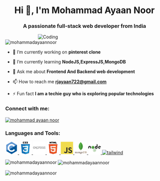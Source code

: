 <h1 align="center">Hi 👋, I'm Mohammad Ayaan Noor</h1>
<h3 align="center">A passionate full-stack web developer from India</h3>
<img align="right" alt="Coding" width="400" src=“https://i.pinimg.com/originals/59/87/1c/59871c7fb4ca4d906e9ef1f4566cd378.gif” />

<p align="left"> <img src="https://komarev.com/ghpvc/?username=mohammadayaannoor&label=Profile%20views&color=0e75b6&style=flat" alt="mohammadayaannoor" /> </p>



- 🔭 I’m currently working on **pinterest clone**

- 🌱 I’m currently learning **NodeJS,ExpressJS,MongoDB**

- 💬 Ask me about **Frontend And Backend web development**

- 📫 How to reach me **rjayaan722@gmail.com**

- ⚡ Fun fact **I am a techie guy who is exploring popular technologies**

<h3 align="left">Connect with me:</h3>
<p align="left">
<a href="https://linkedin.com/in/mohammad ayaan noor" target="blank"><img align="center" src="https://raw.githubusercontent.com/rahuldkjain/github-profile-readme-generator/master/src/images/icons/Social/linked-in-alt.svg" alt="mohammad ayaan noor" height="30" width="40" /></a>
</p>

<h3 align="left">Languages and Tools:</h3>
<p align="left"> <a href="https://www.cprogramming.com/" target="_blank" rel="noreferrer"> <img src="https://raw.githubusercontent.com/devicons/devicon/master/icons/c/c-original.svg" alt="c" width="40" height="40"/> </a> <a href="https://www.w3schools.com/css/" target="_blank" rel="noreferrer"> <img src="https://raw.githubusercontent.com/devicons/devicon/master/icons/css3/css3-original-wordmark.svg" alt="css3" width="40" height="40"/> </a> <a href="https://expressjs.com" target="_blank" rel="noreferrer"> <img src="https://raw.githubusercontent.com/devicons/devicon/master/icons/express/express-original-wordmark.svg" alt="express" width="40" height="40"/> </a> <a href="https://www.w3.org/html/" target="_blank" rel="noreferrer"> <img src="https://raw.githubusercontent.com/devicons/devicon/master/icons/html5/html5-original-wordmark.svg" alt="html5" width="40" height="40"/> </a> <a href="https://developer.mozilla.org/en-US/docs/Web/JavaScript" target="_blank" rel="noreferrer"> <img src="https://raw.githubusercontent.com/devicons/devicon/master/icons/javascript/javascript-original.svg" alt="javascript" width="40" height="40"/> </a> <a href="https://www.mongodb.com/" target="_blank" rel="noreferrer"> <img src="https://raw.githubusercontent.com/devicons/devicon/master/icons/mongodb/mongodb-original-wordmark.svg" alt="mongodb" width="40" height="40"/> </a> <a href="https://nodejs.org" target="_blank" rel="noreferrer"> <img src="https://raw.githubusercontent.com/devicons/devicon/master/icons/nodejs/nodejs-original-wordmark.svg" alt="nodejs" width="40" height="40"/> </a> <a href="https://tailwindcss.com/" target="_blank" rel="noreferrer"> <img src="https://www.vectorlogo.zone/logos/tailwindcss/tailwindcss-icon.svg" alt="tailwind" width="40" height="40"/> </a> </p>

<p><img align="left" src="https://github-readme-stats.vercel.app/api/top-langs?username=mohammadayaannoor&show_icons=true&locale=en&layout=compact" alt="mohammadayaannoor" /></p>

<p>&nbsp;<img align="center" src="https://github-readme-stats.vercel.app/api?username=mohammadayaannoor&show_icons=true&locale=en" alt="mohammadayaannoor" /></p>

<p><img align="center" src="https://github-readme-streak-stats.herokuapp.com/?user=mohammadayaannoor&" alt="mohammadayaannoor" /></p>
